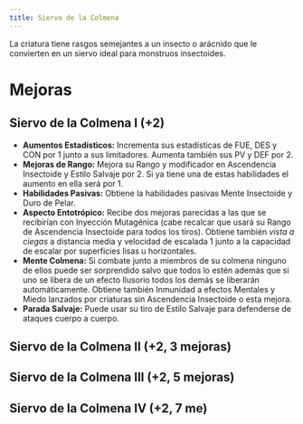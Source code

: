 ```yaml
---
title: Siervo de la Colmena
---
```


La criatura tiene rasgos semejantes a un insecto o arácnido que le convierten en un siervo ideal para monstruos insectoides.

# Mejoras

## Siervo de la Colmena I (+2)

- **Aumentos Estadísticos:** Incrementa sus estadísticas de FUE, DES y CON por 1 junto a sus limitadores. Aumenta también sus PV y DEF por 2.
- **Mejoras de Rango:** Mejora su Rango y modificador en Ascendencia Insectoide y Estilo Salvaje por 2. Si ya tiene una de estas habilidades el aumento en ella será por 1. 
- **Habilidades Pasivas:** Obtiene la habilidades pasivas Mente Insectoide y Duro de Pelar.
- **Aspecto Entotrópico:** Recibe dos mejoras parecidas a las que se recibirían con Inyección Mutagénica (cabe recalcar que usará su Rango de Ascendencia Insectoide para todos los tiros). Obtiene también *vista a ciegas* a distancia media y velocidad de escalada 1 junto a la capacidad de escalar por superficies lisas u horizontales.
- **Mente Colmena:** Si combate junto a miembros de su colmena ninguno de ellos puede ser sorprendido salvo que todos lo estén además que si uno se libera de un efecto Ilusorio todos los demás se liberarán automáticamente. Obtiene también Inmunidad a efectos Mentales y Miedo lanzados por criaturas sin Ascendencia Insectoide o esta mejora.
- **Parada Salvaje:** Puede usar su tiro de Estilo Salvaje para defenderse de ataques cuerpo a cuerpo.

## Siervo de la Colmena II (+2, 3 mejoras)

## Siervo de la Colmena III (+2, 5 mejoras)

## Siervo de la Colmena IV (+2, 7 me)